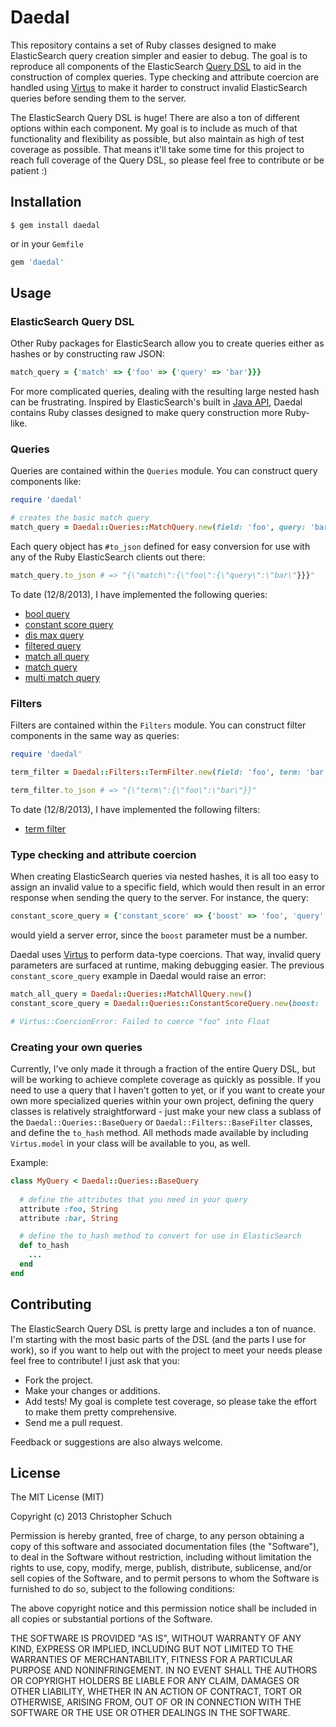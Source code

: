 Daedal
======

This repository contains a set of Ruby classes designed to make ElasticSearch
query creation simpler and easier to debug. The goal is to reproduce all
components of the ElasticSearch [Query DSL](http://www.elasticsearch.org/guide/en/elasticsearch/reference/current/query-dsl.html)
to aid in the construction of complex queries. Type checking and attribute
coercion are handled using [Virtus](https://github.com/solnic/virtus) to make
it harder to construct invalid ElasticSearch queries before sending them to the server.

The ElasticSearch Query DSL is huge! There are also a ton of different options within each
component. My goal is to include as much of that functionality and flexibility as possible, but
also maintain as high of test coverage as possible. That means it'll take some time for this project
to reach full coverage of the Query DSL, so please feel free to contribute or be patient :)

Installation
------------

``` terminal
$ gem install daedal
```

or in your `Gemfile`

``` ruby
gem 'daedal'
```

Usage
--------

### ElasticSearch Query DSL

Other Ruby packages for ElasticSearch allow you to create queries either as
hashes or by constructing raw JSON:

``` ruby
match_query = {'match' => {'foo' => {'query' => 'bar'}}}
```

For more complicated queries, dealing with the resulting large nested hash can be
frustrating. Inspired by ElasticSearch's built in 
[Java API](http://www.elasticsearch.org/guide/en/elasticsearch/client/java-api/current/),
Daedal contains Ruby classes designed to make query construction more Ruby-like.

### Queries

Queries are contained within the `Queries` module. You can construct query components like:

``` ruby
require 'daedal'

# creates the basic match query
match_query = Daedal::Queries::MatchQuery.new(field: 'foo', query: 'bar')
```
Each query object has `#to_json` defined for easy conversion for use with any of the Ruby
ElasticSearch clients out there:
``` ruby
match_query.to_json # => "{\"match\":{\"foo\":{\"query\":\"bar\"}}}"
```

To date (12/8/2013), I have implemented the following queries:
* [bool query](http://www.elasticsearch.org/guide/en/elasticsearch/reference/current/query-dsl-bool-query.html)
* [constant score query](http://www.elasticsearch.org/guide/en/elasticsearch/reference/current/query-dsl-constant-score-query.html)
* [dis max query](http://www.elasticsearch.org/guide/en/elasticsearch/reference/current/query-dsl-dis-max-query.html)
* [filtered query](http://www.elasticsearch.org/guide/en/elasticsearch/reference/current/query-dsl-filtered-query.html)
* [match all query](http://www.elasticsearch.org/guide/en/elasticsearch/reference/current/query-dsl-match-all-query.html)
* [match query](http://www.elasticsearch.org/guide/en/elasticsearch/reference/current/query-dsl-match-query.html)
* [multi match query](http://www.elasticsearch.org/guide/en/elasticsearch/reference/current/query-dsl-multi-match-query.html)

### Filters

Filters are contained within the `Filters` module. You can construct filter components
in the same way as queries:

``` ruby
require 'daedal'

term_filter = Daedal::Filters::TermFilter.new(field: 'foo', term: 'bar')

term_filter.to_json # => "{\"term\":{\"foo\":\"bar\"}}"
```

To date (12/8/2013), I have implemented the following filters:
* [term filter](http://www.elasticsearch.org/guide/en/elasticsearch/reference/current/query-dsl-term-filter.html)

### Type checking and attribute coercion

When creating ElasticSearch queries via nested hashes, it is all too easy to
assign an invalid value to a specific field, which would then result in
an error response when sending the query to the server. For instance, the query:

``` ruby
constant_score_query = {'constant_score' => {'boost' => 'foo', 'query': {'match_all': {}}}}
```

would yield a server error, since the `boost` parameter must be a number.

Daedal uses [Virtus](https://github.com/solnic/virtus) to perform data-type coercions. 
That way, invalid query parameters are surfaced at runtime, making debugging easier.
The previous `constant_score_query` example in Daedal would raise an error:

``` ruby
match_all_query = Daedal::Queries::MatchAllQuery.new()
constant_score_query = Daedal::Queries::ConstantScoreQuery.new(boost: 'foo', query: match_all_query)

# Virtus::CoercionError: Failed to coerce "foo" into Float
```

### Creating your own queries

Currently, I've only made it through a fraction of the entire Query DSL, but will be working to
achieve complete coverage as quickly as possible. If you need to use a query that
I haven't gotten to yet, or if you want to create your own more specialized queries within
your own project, defining the query classes is relatively straightforward - just make
your new class a sublass of the `Daedal::Queries::BaseQuery` or `Daedal::Filters::BaseFilter`
classes, and define the `to_hash` method. All methods made available by including `Virtus.model` in your
class will be available to you, as well.

Example:
``` ruby
class MyQuery < Daedal::Queries::BaseQuery
  
  # define the attributes that you need in your query
  attribute :foo, String
  attribute :bar, String

  # define the to_hash method to convert for use in ElasticSearch 
  def to_hash
    ...
  end
end
```

Contributing
-------------

The ElasticSearch Query DSL is pretty large and includes a ton of nuance. I'm starting with the
most basic parts of the DSL (and the parts I use for work), so if you want to help out with the project
to meet your needs please feel free to contribute! I just ask that you:

* Fork the project.
* Make your changes or additions.
* Add tests! My goal is complete test coverage, so please take the effort to make them pretty comprehensive.
* Send me a pull request.

Feedback or suggestions are also always welcome. 

License
-------

The MIT License (MIT)

Copyright (c) 2013 Christopher Schuch

Permission is hereby granted, free of charge, to any person obtaining a copy of
this software and associated documentation files (the "Software"), to deal in
the Software without restriction, including without limitation the rights to
use, copy, modify, merge, publish, distribute, sublicense, and/or sell copies of
the Software, and to permit persons to whom the Software is furnished to do so,
subject to the following conditions:

The above copyright notice and this permission notice shall be included in all
copies or substantial portions of the Software.

THE SOFTWARE IS PROVIDED "AS IS", WITHOUT WARRANTY OF ANY KIND, EXPRESS OR
IMPLIED, INCLUDING BUT NOT LIMITED TO THE WARRANTIES OF MERCHANTABILITY, FITNESS
FOR A PARTICULAR PURPOSE AND NONINFRINGEMENT. IN NO EVENT SHALL THE AUTHORS OR
COPYRIGHT HOLDERS BE LIABLE FOR ANY CLAIM, DAMAGES OR OTHER LIABILITY, WHETHER
IN AN ACTION OF CONTRACT, TORT OR OTHERWISE, ARISING FROM, OUT OF OR IN
CONNECTION WITH THE SOFTWARE OR THE USE OR OTHER DEALINGS IN THE SOFTWARE.